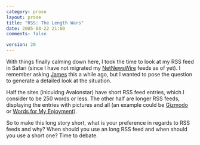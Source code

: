 ```yaml
---
category: prose
layout: prose
title: "RSS: The Length Wars"
date: 2005-08-22 21:00
comments: false

version: 20
---
```


With things finally calming down here, I took the time to look at my RSS feed in Safari (since I have not migrated my [NetNewsWire][1] feeds as of yet). I remember asking [James][2] this a while ago, but I wanted to pose the question to generate a detailed look at the situation.

Half the sites (inlcuidng Avalonstar) have short RSS feed entries, which I consider to be 250 words or less. The other half are longer RSS feeds, displaying the entries with pictures and all (an example could be [Gizmodo][3] or [Words for My Enjoyment][4]).

So to make this long story short, what is your preference in regards to RSS feeds and why? When should you use an long RSS feed and when should you use a short one? Time to debate.

[1]: http://ranchero.com/netnewswire/
[2]: http://fortymedia.com/
[3]: http://www.gizmodo.com/
[4]: http://www.pauldavidson.net/
